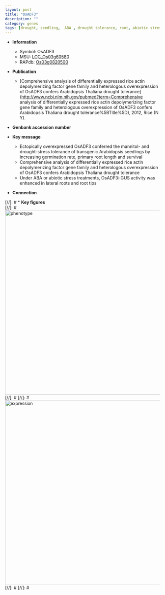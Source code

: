 ```yaml
---
layout: post
title: "OsADF3"
description: ""
category: genes
tags: [drought, seedling,  ABA , drought tolerance, root, abiotic stress, lateral root, primary root]
---
```


* **Information**  
    + Symbol: OsADF3  
    + MSU: [LOC_Os03g60580](http://rice.plantbiology.msu.edu/cgi-bin/ORF_infopage.cgi?orf=LOC_Os03g60580)  
    + RAPdb: [Os03g0820500](http://rapdb.dna.affrc.go.jp/viewer/gbrowse_details/irgsp1?name=Os03g0820500)  

* **Publication**  
    + [Comprehensive analysis of differentially expressed rice actin depolymerizing factor gene family and heterologous overexpression of OsADF3 confers Arabidopsis Thaliana drought tolerance](http://www.ncbi.nlm.nih.gov/pubmed?term=Comprehensive analysis of differentially expressed rice actin depolymerizing factor gene family and heterologous overexpression of OsADF3 confers Arabidopsis Thaliana drought tolerance%5BTitle%5D), 2012, Rice (N Y).

* **Genbank accession number**  

* **Key message**  
    + Ectopically overexpressed OsADF3 conferred the mannitol- and drought-stress tolerance of transgenic Arabidopsis seedlings by increasing germination rate, primary root length and survival
    + Comprehensive analysis of differentially expressed rice actin depolymerizing factor gene family and heterologous overexpression of OsADF3 confers Arabidopsis Thaliana drought tolerance
    + Under ABA or abiotic stress treatments, OsADF3::GUS activity was enhanced in lateral roots and root tips

* **Connection**  

[//]: # * **Key figures**  
[//]: # <img src="http://funRiceGenes.github.io/images/OsADF3.pheno.png" alt="phenotype"  style="width: 600px;"/>
[//]: # 
[//]: # <img src="http://funRiceGenes.github.io/images/OsADF3.exp.png" alt="expression"  style="width: 600px;"/>
[//]: # 
[//]: # 
